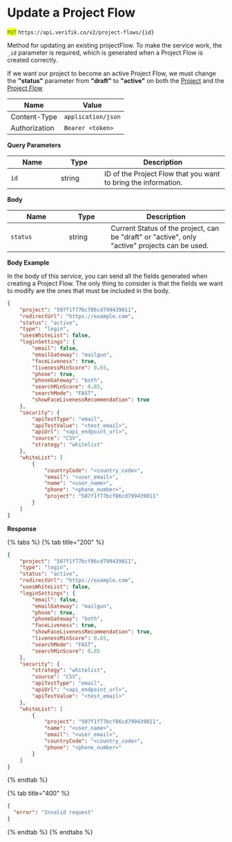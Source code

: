 # Update a Project Flow

<mark style="color:green;">`PUT`</mark> `https://api.verifik.co/v2/project-flows/{id}`

Method for updating an existing projectFlow. To make the service work, the `_id` parameter is required, which is generated when a Project Flow is created correctly.

If we want our project to become an active Project Flow, we must change the **"status"** parameter from **"draft"** to **"active"** on both the [Project](https://docs.verifik.co/resources/projects/the-project-object) and the [Project Flow](https://docs.verifik.co/resources/project-flows/the-project-flow-object)

| Name          | Value              |
| ------------- | ------------------ |
| Content-Type  | `application/json` |
| Authorization | `Bearer <token>`   |

**Query Parameters**

<table><thead><tr><th width="100">Name</th><th width="85">Type</th><th>Description</th></tr></thead><tbody><tr><td><code>id</code></td><td>string</td><td>ID of the Project Flow that you want to bring the information.</td></tr></tbody></table>

**Body**

<table><thead><tr><th width="119">Name</th><th width="81">Type</th><th>Description</th></tr></thead><tbody><tr><td><code>status</code></td><td>string</td><td>Current Status of the project, can be "draft" or "active", only "active" projects can be used.</td></tr></tbody></table>

**Body Example**

In the body of this service, you can send all the fields generated when creating a Project Flow. The only thing to consider is that the fields we want to modify are the ones that must be included in the body.

```json
{
    "project": "507f1f77bcf86cd799439011",
    "redirectUrl": "https://example.com",
    "status": "active",
    "type": "login",
    "usesWhiteList": false,
    "loginSettings": {
        "email": false,
        "emailGateway": "mailgun",
        "faceLiveness": true,
        "livenessMinScore": 0.65,
        "phone": true,
        "phoneGateway": "both",
        "searchMinScore": 0.85,
        "searchMode": "FAST",
        "showFaceLivenessRecommendation": true
    },
    "security": {
        "apiTestType": "email",
        "apiTestValue": "<test_email>",
        "apiUrl": "<api_endpoint_url>",
        "source": "CSV",
        "strategy": "whitelist"
    },
    "whiteList": [
        {
            "countryCode": "<country_code>",
            "email": "<user_email>",
            "name": "<user_name>",
            "phone": "<phone_number>",
            "project": "507f1f77bcf86cd799439011"
        }
    ]
}
```

**Response**

{% tabs %}
{% tab title="200" %}

```json
{
    "project": "507f1f77bcf86cd799439011",
    "type": "login",
    "status": "active",
    "redirectUrl": "https://example.com",
    "usesWhiteList": false,
    "loginSettings": {
        "email": false,
        "emailGateway": "mailgun",
        "phone": true,
        "phoneGateway": "both",
        "faceLiveness": true,
        "showFaceLivenessRecommendation": true,
        "livenessMinScore": 0.65,
        "searchMode": "FAST",
        "searchMinScore": 0.85
    },
    "security": {
        "strategy": "whitelist",
        "source": "CSV",
        "apiTestType": "email",
        "apiUrl": "<api_endpoint_url>",
        "apiTestValue": "<test_email>"
    },
    "whiteList": [
        {
            "project": "507f1f77bcf86cd799439011",
            "name": "<user_name>",
            "email": "<user_email>",
            "countryCode": "<country_code>",
            "phone": "<phone_number>"
        }
    ]
}
```

{% endtab %}

{% tab title="400" %}

```json
{
  "error": "Invalid request"
}
```

{% endtab %}
{% endtabs %}
